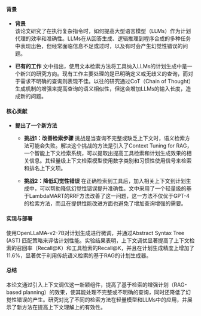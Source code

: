 #### 背景
- **背景**       
    该论文研究了在执行复杂指令时，如何提高大型语言模型（LLMs）作为计划代理的效率和准确性。LLMs在从回答生成、逻辑推理到程序合成的多种任务中表现出色，但经常面临信息不足或过时，以及有时会产生幻觉性错误的问题。

- **已有的工作**
    文中指出，使用文本检索方法将工具纳入LLMs的计划生成中是一个新兴的研究方向。现有工作主要处理的是已明确定义或无歧义的查询，而对于需求不明确的查询则表现不佳。以往的研究通过CoT（Chain of Thought）生成机制的增强来提高查询的语义相似性，但这会增加LLMs的输入长度，造成新的问题。

#### 核心贡献
- **提出了一个新方法**

    - **挑战1：改善检索步骤**
        挑战是当查询不完整或缺乏上下文时，语义检索方法可能会失败。解决这个挑战的方法是引入了Context Tuning for RAG，一个智能上下文检索系统，可以提取出提高工具检索和计划生成效果的相关信息。其轻量级上下文检索模型使用数字类别和习惯性使用信号来检索和排名上下文项。

    - **挑战2：降低幻觉性错误**
        在正确检索到工具后，加入相关上下文到计划生成中，可以帮助降低幻觉性错误提升准确性。文中采用了一个轻量级的基于LambdaMART的RRF方法改善了这一问题，这一方法不仅优于GPT-4的检索方法，而且在提供性能改进方面也避免了增加查询增强的需要。

#### 实现与部署
使用OpenLLaMA-v2-7B对计划生成进行微调，并通过Abstract Syntax Tree (AST) 匹配策略来评估计划性能。实验结果表明，上下文调优显著提高了上下文检索的召回率（Recall@K）和工具检索的Recall@K，并且在计划生成精度上增加了11.6%，显著优于利用传统语义检索的基于RAG的计划生成器。

#### 总结
本论文通过引入上下文调优这一新颖组件，提高了基于检索的增强计划（RAG-based planning）的效果，使其能处理不完整或不明确的查询，同时还降低了幻觉性错误的产生。研究对比了不同的检索方法在轻量模型和LLMs中的应用，并展示了新方法在提高上下文理解上的有效性。